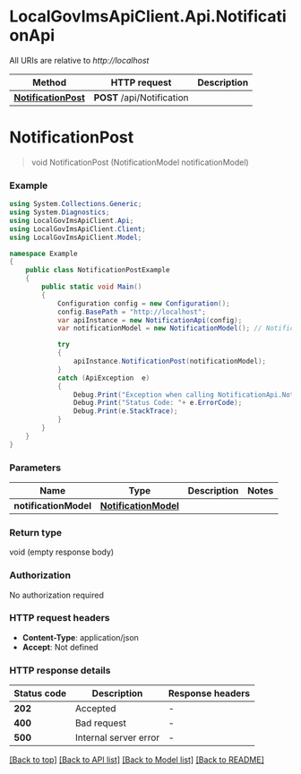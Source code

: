 # LocalGovImsApiClient.Api.NotificationApi

All URIs are relative to *http://localhost*

Method | HTTP request | Description
------------- | ------------- | -------------
[**NotificationPost**](NotificationApi.md#notificationpost) | **POST** /api/Notification | 


<a name="notificationpost"></a>
# **NotificationPost**
> void NotificationPost (NotificationModel notificationModel)



### Example
```csharp
using System.Collections.Generic;
using System.Diagnostics;
using LocalGovImsApiClient.Api;
using LocalGovImsApiClient.Client;
using LocalGovImsApiClient.Model;

namespace Example
{
    public class NotificationPostExample
    {
        public static void Main()
        {
            Configuration config = new Configuration();
            config.BasePath = "http://localhost";
            var apiInstance = new NotificationApi(config);
            var notificationModel = new NotificationModel(); // NotificationModel | 

            try
            {
                apiInstance.NotificationPost(notificationModel);
            }
            catch (ApiException  e)
            {
                Debug.Print("Exception when calling NotificationApi.NotificationPost: " + e.Message );
                Debug.Print("Status Code: "+ e.ErrorCode);
                Debug.Print(e.StackTrace);
            }
        }
    }
}
```

### Parameters

Name | Type | Description  | Notes
------------- | ------------- | ------------- | -------------
 **notificationModel** | [**NotificationModel**](NotificationModel.md)|  | 

### Return type

void (empty response body)

### Authorization

No authorization required

### HTTP request headers

 - **Content-Type**: application/json
 - **Accept**: Not defined


### HTTP response details
| Status code | Description | Response headers |
|-------------|-------------|------------------|
| **202** | Accepted |  -  |
| **400** | Bad request |  -  |
| **500** | Internal server error |  -  |

[[Back to top]](#) [[Back to API list]](../README.md#documentation-for-api-endpoints) [[Back to Model list]](../README.md#documentation-for-models) [[Back to README]](../README.md)

